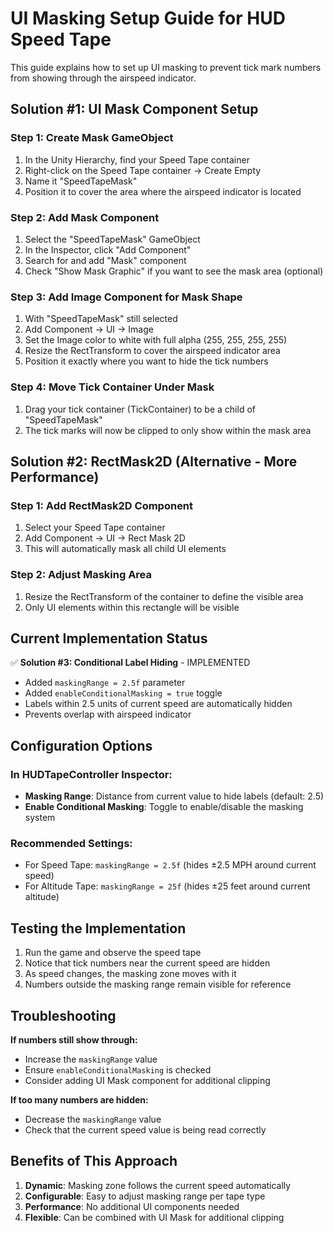 # UI Masking Setup Guide for HUD Speed Tape

This guide explains how to set up UI masking to prevent tick mark numbers from showing through the airspeed indicator.

## Solution #1: UI Mask Component Setup

### Step 1: Create Mask GameObject
1. In the Unity Hierarchy, find your Speed Tape container
2. Right-click on the Speed Tape container → Create Empty
3. Name it "SpeedTapeMask"
4. Position it to cover the area where the airspeed indicator is located

### Step 2: Add Mask Component
1. Select the "SpeedTapeMask" GameObject
2. In the Inspector, click "Add Component"
3. Search for and add "Mask" component
4. Check "Show Mask Graphic" if you want to see the mask area (optional)

### Step 3: Add Image Component for Mask Shape
1. With "SpeedTapeMask" still selected
2. Add Component → UI → Image
3. Set the Image color to white with full alpha (255, 255, 255, 255)
4. Resize the RectTransform to cover the airspeed indicator area
5. Position it exactly where you want to hide the tick numbers

### Step 4: Move Tick Container Under Mask
1. Drag your tick container (TickContainer) to be a child of "SpeedTapeMask"
2. The tick marks will now be clipped to only show within the mask area

## Solution #2: RectMask2D (Alternative - More Performance)

### Step 1: Add RectMask2D Component
1. Select your Speed Tape container
2. Add Component → UI → Rect Mask 2D
3. This will automatically mask all child UI elements

### Step 2: Adjust Masking Area
1. Resize the RectTransform of the container to define the visible area
2. Only UI elements within this rectangle will be visible

## Current Implementation Status

✅ **Solution #3: Conditional Label Hiding** - IMPLEMENTED
- Added `maskingRange = 2.5f` parameter
- Added `enableConditionalMasking = true` toggle
- Labels within 2.5 units of current speed are automatically hidden
- Prevents overlap with airspeed indicator

## Configuration Options

### In HUDTapeController Inspector:
- **Masking Range**: Distance from current value to hide labels (default: 2.5)
- **Enable Conditional Masking**: Toggle to enable/disable the masking system

### Recommended Settings:
- For Speed Tape: `maskingRange = 2.5f` (hides ±2.5 MPH around current speed)
- For Altitude Tape: `maskingRange = 25f` (hides ±25 feet around current altitude)

## Testing the Implementation

1. Run the game and observe the speed tape
2. Notice that tick numbers near the current speed are hidden
3. As speed changes, the masking zone moves with it
4. Numbers outside the masking range remain visible for reference

## Troubleshooting

**If numbers still show through:**
- Increase the `maskingRange` value
- Ensure `enableConditionalMasking` is checked
- Consider adding UI Mask component for additional clipping

**If too many numbers are hidden:**
- Decrease the `maskingRange` value
- Check that the current speed value is being read correctly

## Benefits of This Approach

1. **Dynamic**: Masking zone follows the current speed automatically
2. **Configurable**: Easy to adjust masking range per tape type
3. **Performance**: No additional UI components needed
4. **Flexible**: Can be combined with UI Mask for additional clipping
